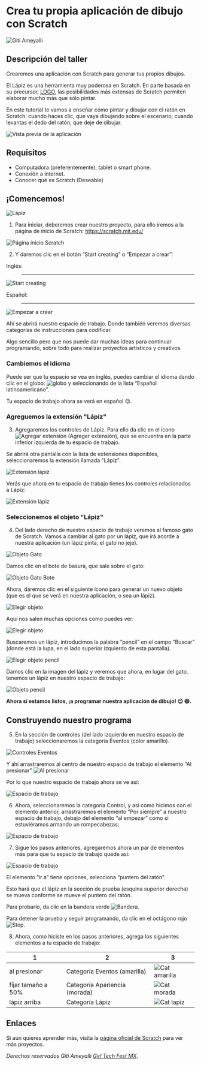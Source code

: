 
# Crea tu propia aplicación de dibujo con Scratch

![Giti Ameyalli](assets/giti_ameyalli.png)

## Descripción del taller

Crearemos una aplicación con Scratch para generar tus propios dibujos.

El Lápiz es una herramienta muy poderosa en Scratch. En parte basada en su precursor, [LOGO](https://g.co/kgs/VzQyzc), las posibilidades más extensas de Scratch permiten elaborar mucho más que sólo pintar.

En este tutorial te vamos a enseñar cómo pintar y dibujar con el ratón en Scratch: cuando haces clic, que vaya dibujando sobre el escenario; cuando levantas el dedo del ratón, que deje de dibujar.


![Vista previa de la aplicación](assets/vista_previa_lapiz.png)

## Requisitos

- Computadora (preferentemente), tablet o smart phone.
- Conexión a internet.
- Conocer qué es Scratch (Deseable)

## ¡Comencemos!

![Lápiz](assets/lapiz.png)


1.	Para iniciar, deberemos crear nuestro proyecto, para ello iremos a la página de inicio de Scratch: https://scratch.mit.edu/

![Página inicio Scratch](assets/inicio.png)

2.	Y daremos clic en el botón “Start creating” o “Empezar a crear”:

Inglés:
>-------
![Start creating](assets/empezar-a-crear-en.png)

Español: 
>-------
![Empezar a crear](assets/empezar-a-crear-es.png)

Ahí se abrirá nuestro espacio de trabajo. Donde también veremos diversas categorías de instrucciones para codificar.

Algo sencillo pero que nos puede dar muchas ideas para continuar programando, sobre todo para realizar proyectos artísticos y creativos.

### Cambiemos el idioma

Puede ser que tu espacio se vea en inglés, puedes cambiar el idioma dando clic en el globo: ![globo](assets/idiomas.png) y seleccionando de la lista “Español latinoamericano”.

Tu espacio de trabajo ahora se verá en español :wink:.


### Agreguemos la extensión "Lápiz"

3.	Agregaremos los controles de Lápiz. Para ello da clic en el ícono ![Agregar extensión](assets/extension-icono.png) (Agregar extensión), que se encuentra en la parte inferior izquierda de tu espacio de trabajo.

Se abrirá otra pantalla con la lista de extensiones disponibles, seleccionaremos la extensión llamada "Lápiz".

![Extensión lápiz](assets/extensiones.png)

Verás que ahora en tu espacio de trabajo tienes los controles relacionados a Lápiz:

![Extensión lápiz](assets/controles-lapiz.png)


### Seleccionemos el objeto "Lápiz"

4.	Del lado derecho de nuestro espacio de trabajo veremos al famoso gato de Scratch. Vamos a cambiar al gato por un lápiz, que irá acorde a nuestra aplicación (un lápiz pinta, el gato no jeje).

![Objeto Gato](assets/obj-gato.png)

Damos clic en el bote de basura, que sale sobre el gato:

![Objeto Gato Bote](assets/obj-gato-zoom.png)

Ahora, daremos clic en el siguiente ícono para generar un nuevo objeto (que es el que se verá en nuestra aplicación, o sea un lápiz).

![Elegir objeto](assets/elegir-obj.png)

Aquí nos salen muchas opciones como puedes ver:

![Elegir objeto](assets/buscar-imagen.png)

Buscaremos un lápiz, introducimos la palabra “pencil” en el campo “Buscar” (donde está la lupa, en el lado superior izquierdo de esta pantalla).

![Elegir objeto pencil](assets/obj-pencil.png)

Damos clic en la imagen del lápiz y veremos que ahora, en lugar del gato, tenemos un lápiz en nuestro espacio de trabajo:

![Objeto pencil](assets/obj-pencil-res.png)

**Ahora sí estamos listos, ¡a programar nuestra aplicación de dibujo! :wink: :smile:.**


## Construyendo nuestro programa

5.	En la sección de controles (del lado izquierdo en nuestro espacio de trabajo) seleccionaremos la categoría Eventos (color amarillo). 

![Controles Eventos](assets/controles-eventos.png)

Y ahí arrastraremos al centro de nuestro espacio de trabajo el elemento “Al presionar” ![Al presionar](assets/al-presionar.png)

Por lo que nuestro espacio de trabajo ahora se ve así:

![Espacio de trabajo](assets/overview1.png)

6.	Ahora, seleccionaremos la categoría Control, y así como hicimos con el elemento anterior, arrastraremos el elemento “Por siempre” a nuestro espacio de trabajo, debajo del elemento “al empezar” como si estuviéramos armando un rompecabezas:

![Espacio de trabajo](assets/overview2.png)

7.	Sigue los pasos anteriores, agregaremos ahora un par de elementos más para que tu espacio de trabajo quede así:

![Espacio de trabajo](assets/overview3.png)

El elemento “ir a” tiene opciones, selecciona “puntero del ratón”.

Esto hará que el lápiz en la sección de prueba (esquina superior derecha) se mueva conforme se mueve el puntero del ratón. 

Para probarlo, da clic en la bandera verde ![Bandera](assets/bandera.png).

Para detener la prueba y seguir programando, da clic en el octágono rojo ![Stop](assets/stop.png).

8.	Ahora, como hiciste en los pasos anteriores, agrega los siguientes elementos a tu espacio de trabajo:

| 1 | 2 |  3 |
| --------- | --------- | --------- |
| al presionar | Categoría Eventos (amarilla) | ![Cat amarilla](assets/cat-amarilla.png)|
| fijar tamaño a 50% | Categoría Apariencia (morada) | ![Cat morada](assets/cat-morada.png)|
| lápiz arriba | Categoría Lápiz | ![Cat lapiz](assets/cat-lapiz.png)|



## Enlaces

Si aún quieres aprender más, visita la [página oficial de Scratch](https://scratch.mit.edu/) para ver más proyectos.

_Derechos reservados Giti Ameyalli [Girl Tech Fest MX](https://girltechfestmx.org/)_.

